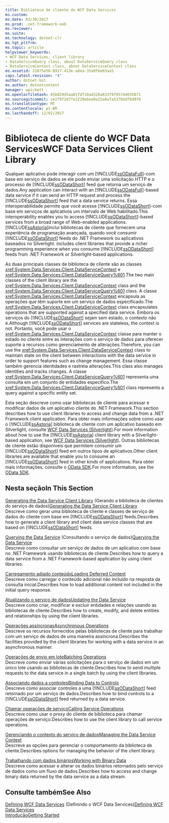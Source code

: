 ```yaml
---
title: Biblioteca de cliente do WCF Data Services
ms.custom: 
ms.date: 03/30/2017
ms.prod: .net-framework-oob
ms.reviewer: 
ms.suite: 
ms.technology: dotnet-clr
ms.tgt_pltfrm: 
ms.topic: article
helpviewer_keywords:
- WCF Data Services, client library
- DataServiceQuery class, about DataServiceQuery class
- DataServiceContext class, about DataServiceContext class
ms.assetid: 21075e50-8917-413e-a8ea-35a0f6e65aa5
caps.latest.revision: "4"
author: dotnet-bot
ms.author: dotnetcontent
manager: wpickett
ms.openlocfilehash: 65b02945aa81fdf18ad328a833f8f85744035871
ms.sourcegitcommit: ce279f2d7fe2220e6ea0a25a8a7a5370ddf8d9f0
ms.translationtype: MT
ms.contentlocale: pt-BR
ms.lasthandoff: 12/02/2017
---
```

# <a name="wcf-data-services-client-library"></a><span data-ttu-id="c2939-102">Biblioteca de cliente do WCF Data Services</span><span class="sxs-lookup"><span data-stu-id="c2939-102">WCF Data Services Client Library</span></span>
<span data-ttu-id="c2939-103">Qualquer aplicativo pode interagir com um [!INCLUDE[ssODataFull](../../../../includes/ssodatafull-md.md)]-com base em serviço de dados se ele pode enviar uma solicitação HTTP e o processo de [!INCLUDE[ssODataShort](../../../../includes/ssodatashort-md.md)] feed que retorna um serviço de dados.</span><span class="sxs-lookup"><span data-stu-id="c2939-103">Any application can interact with an [!INCLUDE[ssODataFull](../../../../includes/ssodatafull-md.md)]-based data service if it can send an HTTP request and process the [!INCLUDE[ssODataShort](../../../../includes/ssodatashort-md.md)] feed that a data service returns.</span></span> <span data-ttu-id="c2939-104">Essa interoperabilidade permite que você acesse [!INCLUDE[ssODataShort](../../../../includes/ssodatashort-md.md)]-com base em serviços de aplicativos um intervalo de Web habilitado.</span><span class="sxs-lookup"><span data-stu-id="c2939-104">This interoperability enables you to access [!INCLUDE[ssODataShort](../../../../includes/ssodatashort-md.md)]-based services from a broad range of Web-enabled applications.</span></span> [!INCLUDE[ssAstoria](../../../../includes/ssastoria-md.md)]<span data-ttu-id="c2939-105">inclui bibliotecas de cliente que fornecem uma experiência de programação avançada, quando você consumir [!INCLUDE[ssODataShort](../../../../includes/ssodatashort-md.md)] feeds do .NET Framework ou aplicativos baseados no Silverlight.</span><span class="sxs-lookup"><span data-stu-id="c2939-105"> includes client libraries that provide a richer programming experience when you consume [!INCLUDE[ssODataShort](../../../../includes/ssodatashort-md.md)] feeds from .NET Framework or Silverlight-based applications.</span></span>  
  
 <span data-ttu-id="c2939-106">As duas principais classes de biblioteca de cliente são as classes <xref:System.Data.Services.Client.DataServiceContext> e <xref:System.Data.Services.Client.DataServiceQuery%601>.</span><span class="sxs-lookup"><span data-stu-id="c2939-106">The two main classes of the client library are the <xref:System.Data.Services.Client.DataServiceContext> class and the <xref:System.Data.Services.Client.DataServiceQuery%601> class.</span></span> <span data-ttu-id="c2939-107">A classe <xref:System.Data.Services.Client.DataServiceContext> encapsula as operações que têm suporte em um serviço de dados especificado.</span><span class="sxs-lookup"><span data-stu-id="c2939-107">The <xref:System.Data.Services.Client.DataServiceContext> class encapsulates operations that are supported against a specified data service.</span></span> <span data-ttu-id="c2939-108">Embora os serviços do [!INCLUDE[ssODataShort](../../../../includes/ssodatashort-md.md)] sejam sem estado, o contexto não é.</span><span class="sxs-lookup"><span data-stu-id="c2939-108">Although [!INCLUDE[ssODataShort](../../../../includes/ssodatashort-md.md)] services are stateless, the context is not.</span></span> <span data-ttu-id="c2939-109">Portanto, você pode usar o <xref:System.Data.Services.Client.DataServiceContext> classe para manter o estado no cliente entre as interações com o serviço de dados para oferecer suporte a recursos como gerenciamento de alterações.</span><span class="sxs-lookup"><span data-stu-id="c2939-109">Therefore, you can use the <xref:System.Data.Services.Client.DataServiceContext> class to maintain state on the client between interactions with the data service in order to support features such as change management.</span></span> <span data-ttu-id="c2939-110">Essa classe também gerencia identidades e rastreia alterações.</span><span class="sxs-lookup"><span data-stu-id="c2939-110">This class also manages identities and tracks changes.</span></span> <span data-ttu-id="c2939-111">A classe <xref:System.Data.Services.Client.DataServiceQuery%601> representa uma consulta em um conjunto de entidades específico.</span><span class="sxs-lookup"><span data-stu-id="c2939-111">The <xref:System.Data.Services.Client.DataServiceQuery%601> class represents a query against a specific entity set.</span></span>  
  
 <span data-ttu-id="c2939-112">Esta seção descreve como usar bibliotecas de cliente para acessar e modificar dados de um aplicativo cliente do .NET Framework.</span><span class="sxs-lookup"><span data-stu-id="c2939-112">This section describes how to use client libraries to access and change data from a .NET Framework client application.</span></span> <span data-ttu-id="c2939-113">Para obter mais informações sobre como usar o [!INCLUDE[ssAstoria](../../../../includes/ssastoria-md.md)] biblioteca de cliente com um aplicativo baseado em Silverlight, consulte [WCF Data Services (Silverlight)](http://go.microsoft.com/fwlink/?LinkId=186016).</span><span class="sxs-lookup"><span data-stu-id="c2939-113">For more information about how to use the [!INCLUDE[ssAstoria](../../../../includes/ssastoria-md.md)] client library with a Silverlight-based application, see [WCF Data Services (Silverlight)](http://go.microsoft.com/fwlink/?LinkId=186016).</span></span> <span data-ttu-id="c2939-114">Outras bibliotecas de cliente estão disponíveis que permitem consumir um [!INCLUDE[ssODataShort](../../../../includes/ssodatashort-md.md)] feed em outros tipos de aplicativos.</span><span class="sxs-lookup"><span data-stu-id="c2939-114">Other client libraries are available that enable you to consume an [!INCLUDE[ssODataShort](../../../../includes/ssodatashort-md.md)] feed in other kinds of applications.</span></span> <span data-ttu-id="c2939-115">Para obter mais informações, consulte o [OData SDK](http://go.microsoft.com/fwlink/?LinkID=185796).</span><span class="sxs-lookup"><span data-stu-id="c2939-115">For more information, see the [OData SDK](http://go.microsoft.com/fwlink/?LinkID=185796).</span></span>  
  
## <a name="in-this-section"></a><span data-ttu-id="c2939-116">Nesta seção</span><span class="sxs-lookup"><span data-stu-id="c2939-116">In This Section</span></span>  
 <span data-ttu-id="c2939-117">[Generating the Data Service Client Library](../../../../docs/framework/data/wcf/generating-the-data-service-client-library-wcf-data-services.md) (Gerando a biblioteca de clientes do serviço de dados)</span><span class="sxs-lookup"><span data-stu-id="c2939-117">[Generating the Data Service Client Library](../../../../docs/framework/data/wcf/generating-the-data-service-client-library-wcf-data-services.md)</span></span>  
 <span data-ttu-id="c2939-118">Descreve como gerar uma biblioteca de cliente e classes de serviço de dados do cliente com base em [!INCLUDE[ssODataShort](../../../../includes/ssodatashort-md.md)] feeds.</span><span class="sxs-lookup"><span data-stu-id="c2939-118">Describes how to generate a client library and client data service classes that are based on [!INCLUDE[ssODataShort](../../../../includes/ssodatashort-md.md)] feeds.</span></span>  
  
 <span data-ttu-id="c2939-119">[Querying the Data Service](../../../../docs/framework/data/wcf/querying-the-data-service-wcf-data-services.md) (Consultando o serviço de dados)</span><span class="sxs-lookup"><span data-stu-id="c2939-119">[Querying the Data Service](../../../../docs/framework/data/wcf/querying-the-data-service-wcf-data-services.md)</span></span>  
 <span data-ttu-id="c2939-120">Descreve como consultar um serviço de dados de um aplicativo com base no .NET Framework usando bibliotecas de cliente.</span><span class="sxs-lookup"><span data-stu-id="c2939-120">Describes how to query a data service from a .NET Framework-based application by using client libraries.</span></span>  
  
 [<span data-ttu-id="c2939-121">Carregamento adiado conteúdo</span><span class="sxs-lookup"><span data-stu-id="c2939-121">Loading Deferred Content</span></span>](../../../../docs/framework/data/wcf/loading-deferred-content-wcf-data-services.md)  
 <span data-ttu-id="c2939-122">Descreve como carregar o conteúdo adicional não incluído na resposta da consulta inicial.</span><span class="sxs-lookup"><span data-stu-id="c2939-122">Describes how to load additional content not included in the initial query response.</span></span>  
  
 [<span data-ttu-id="c2939-123">Atualizando o serviço de dados</span><span class="sxs-lookup"><span data-stu-id="c2939-123">Updating the Data Service</span></span>](../../../../docs/framework/data/wcf/updating-the-data-service-wcf-data-services.md)  
 <span data-ttu-id="c2939-124">Descreve como criar, modificar e excluir entidades e relações usando as bibliotecas de cliente.</span><span class="sxs-lookup"><span data-stu-id="c2939-124">Describes how to create, modify, and delete entities and relationships by using the client libraries.</span></span>  
  
 [<span data-ttu-id="c2939-125">Operações assíncronas</span><span class="sxs-lookup"><span data-stu-id="c2939-125">Asynchronous Operations</span></span>](../../../../docs/framework/data/wcf/asynchronous-operations-wcf-data-services.md)  
 <span data-ttu-id="c2939-126">Descreve os recursos fornecidos pelas bibliotecas de cliente para trabalhar com um serviço de dados de uma maneira assíncrona.</span><span class="sxs-lookup"><span data-stu-id="c2939-126">Describes the facilities provided by the client libraries for working with a data service in an asynchronous manner.</span></span>  
  
 [<span data-ttu-id="c2939-127">Operações de envio em lote</span><span class="sxs-lookup"><span data-stu-id="c2939-127">Batching Operations</span></span>](../../../../docs/framework/data/wcf/batching-operations-wcf-data-services.md)  
 <span data-ttu-id="c2939-128">Descreve como enviar várias solicitações para o serviço de dados em um único lote usando as bibliotecas de cliente.</span><span class="sxs-lookup"><span data-stu-id="c2939-128">Describes how to send multiple requests to the data service in a single batch by using the client libraries.</span></span>  
  
 [<span data-ttu-id="c2939-129">Associando dados a controles</span><span class="sxs-lookup"><span data-stu-id="c2939-129">Binding Data to Controls</span></span>](../../../../docs/framework/data/wcf/binding-data-to-controls-wcf-data-services.md)  
 <span data-ttu-id="c2939-130">Descreve como associar controles a uma [!INCLUDE[ssODataShort](../../../../includes/ssodatashort-md.md)] feed retornado por um serviço de dados.</span><span class="sxs-lookup"><span data-stu-id="c2939-130">Describes how to bind controls to a [!INCLUDE[ssODataShort](../../../../includes/ssodatashort-md.md)] feed returned by a data service.</span></span>  
  
 [<span data-ttu-id="c2939-131">Chamar operações de serviço</span><span class="sxs-lookup"><span data-stu-id="c2939-131">Calling Service Operations</span></span>](../../../../docs/framework/data/wcf/calling-service-operations-wcf-data-services.md)  
 <span data-ttu-id="c2939-132">Descreve como usar o proxy do cliente de biblioteca para chamar operações de serviço.</span><span class="sxs-lookup"><span data-stu-id="c2939-132">Describes how to use the client library to call service operations.</span></span>  
  
 [<span data-ttu-id="c2939-133">Gerenciando o contexto do serviço de dados</span><span class="sxs-lookup"><span data-stu-id="c2939-133">Managing the Data Service Context</span></span>](../../../../docs/framework/data/wcf/managing-the-data-service-context-wcf-data-services.md)  
 <span data-ttu-id="c2939-134">Descreve as opções para gerenciar o comportamento da biblioteca de cliente.</span><span class="sxs-lookup"><span data-stu-id="c2939-134">Describes options for managing the behavior of the client library.</span></span>  
  
 [<span data-ttu-id="c2939-135">Trabalhando com dados binários</span><span class="sxs-lookup"><span data-stu-id="c2939-135">Working with Binary Data</span></span>](../../../../docs/framework/data/wcf/working-with-binary-data-wcf-data-services.md)  
 <span data-ttu-id="c2939-136">Descreve como acessar e alterar os dados binários retornados pelo serviço de dados como um fluxo de dados.</span><span class="sxs-lookup"><span data-stu-id="c2939-136">Describes how to access and change binary data returned by the data service as a data stream.</span></span>  
  
## <a name="see-also"></a><span data-ttu-id="c2939-137">Consulte também</span><span class="sxs-lookup"><span data-stu-id="c2939-137">See Also</span></span>  
 <span data-ttu-id="c2939-138">[Defining WCF Data Services](../../../../docs/framework/data/wcf/defining-wcf-data-services.md) (Definindo o WCF Data Services)</span><span class="sxs-lookup"><span data-stu-id="c2939-138">[Defining WCF Data Services](../../../../docs/framework/data/wcf/defining-wcf-data-services.md)</span></span>  
 [<span data-ttu-id="c2939-139">Introdução</span><span class="sxs-lookup"><span data-stu-id="c2939-139">Getting Started</span></span>](../../../../docs/framework/data/wcf/getting-started-with-wcf-data-services.md)
